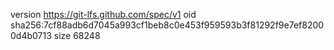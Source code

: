 version https://git-lfs.github.com/spec/v1
oid sha256:7cf88adb6d7045a993cf1beb8c0e453f959593b3f81292f9e7ef82000d4b0713
size 68248
